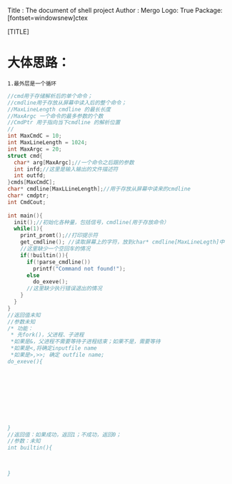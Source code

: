 Title       : The document of shell project
Author      : Mergo 
Logo: True
Package: [fontset=windowsnew]ctex

[TITLE]
# 大体思路：
    1.最外层是一个循环
    
    
```cpp
//cmd用于存储解析后的单个命令；
//cmdline用于存放从屏幕中读入后的整个命令；
//MaxLineLength cmdline 的最长长度
//MaxArgc 一个命令的最多参数的个数
//CmdPtr 用于指向当下cmdline 的解析位置
//
int MaxCmdC = 10;
int MaxLineLength = 1024;
int MaxArgc = 20;
struct cmd{
  char* arg[MaxArgc];//一个命令之后跟的参数
  int infd;//这里是输入输出的文件描述符
  int outfd;
}cmds[MaxCmdC];
char* cmdline[MaxLLineLength];//用于存放从屏幕中读来的cmdline
char* cmdptr;
int CmdCout;
 
int main(){
  init();//初始化各种量，包括信号，cmdline(用于存放命令）
  while(1){
    print_promt();//打印提示符
    get_cmdline(); //读取屏幕上的字符，放到char* cmdline[MaxLineLegth]中
    //这里缺少一个空回车的情况
    if(!builtin()){
      if(!parse_cmdline()) 
        printf("Command not found!");
      else
        do_exeve();
      //这里缺少执行错误退出的情况
    }
  }
}
//返回值未知
//参数未知
/* 功能：
 * 先fork()，父进程、子进程
 *如果是&，父进程不需要等待子进程结束；如果不是，需要等待
 *如果是<,将确定inputfile name
 *如果是>,>>; 确定 outfile name;
do_exeve(){
  
  
  
  
  
  
  
  
  
}
//返回值：如果成功，返回1；不成功，返回0；
//参数：未知
int builtin(){
  


}
```




